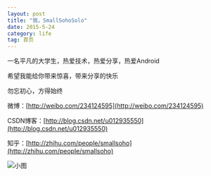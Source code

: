 ```yaml
---
layout: post
title: "我，SmallSohoSolo"
date: 2015-5-24
category: life
tag: 首页
---
```


一名平凡的大学生，热爱技术，热爱分享，热爱Android

希望我能给你带来惊喜，带来分享的快乐

勿忘初心，方得始终

微博：[http://weibo.com/234124595](http://weibo.com/234124595)

CSDN博客：[http://blog.csdn.net/u012935550](http://blog.csdn.net/u012935550)

知乎：[http://zhihu.com/people/smallsoho](http://zhihu.com/people/smallsoho)



![小图](/img/keyboard.png)
